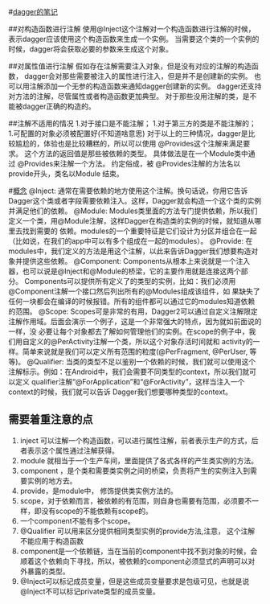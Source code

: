 #[dagger的笔记](http://google.github.io/dagger/)

##对构造函数进行注解
使用@Inject这个注解对一个构造函数进行注解的时候，表示dagger应该使用这个构造函数来生成一个实例。
当需要这个类的一个实例的时候，dagger将会获取必要的参数来生成这个对象。


##对属性值进行注解
假如存在注解需要注入对象，但是没有对应的注解的构造函数，
dagger会对那些需要被注入的属性进行注入，但是并不是创建新的实例。
也可以用注解添加一个无参的构造函数来通知dagger创建新的实例。
dagger还支持对方法的注解，尽管属性或者构造函数更加典型。
对于那些没用注解的类，是不能被dagger正确的构造的。

##注解不适用的情况
1.对于接口是不能注解；
1.对于第三方的类是不能注解的；
1.可配置的对象必须被配置好(不知道啥意思)
对于以上的三种情况，dagger是比较尴尬的，体验也是比较糟糕的，所以可以使用 @Provides这个注解来满足要求。
这个方法的返回值是那些被依赖的类型。
具体做法是在一个Module类中通过 @Provides来注解一个方法。
约定俗成，被 @Provides注解的方法名以provide开头，类名以Module 结束。


#[概念](http://www.jcodecraeer.com/a/anzhuokaifa/androidkaifa/2015/0519/2892.html)
@Inject: 通常在需要依赖的地方使用这个注解。换句话说，你用它告诉Dagger这个类或者字段需要依赖注入。这样，Dagger就会构造一个这个类的实例并满足他们的依赖。
@Module: Modules类里面的方法专门提供依赖，所以我们定义一个类，用@Module注解，这样Dagger在构造类的实例的时候，就知道从哪里去找到需要的 依赖。modules的一个重要特征是它们设计为分区并组合在一起（比如说，在我们的app中可以有多个组成在一起的modules）。
@Provide: 在modules中，我们定义的方法是用这个注解，以此来告诉Dagger我们想要构造对象并提供这些依赖。
@Component: Components从根本上来说就是一个注入器，也可以说是@Inject和@Module的桥梁，它的主要作用就是连接这两个部分。 Components可以提供所有定义了的类型的实例，比如：我们必须用@Component注解一个接口然后列出所有的@Modules组成该组件，如 果缺失了任何一块都会在编译的时候报错。所有的组件都可以通过它的modules知道依赖的范围。
@Scope: Scopes可是非常的有用，Dagger2可以通过自定义注解限定注解作用域。后面会演示一个例子，这是一个非常强大的特点，因为就如前面说的一样，没 必要让每个对象都去了解如何管理他们的实例。在scope的例子中，我们用自定义的@PerActivity注解一个类，所以这个对象存活时间就和 activity的一样。简单来说就是我们可以定义所有范围的粒度(@PerFragment, @PerUser, 等等)。
@Qualifier: 当类的类型不足以鉴别一个依赖的时候，我们就可以使用这个注解标示。例如：在Android中，我们会需要不同类型的context，所以我们就可以定义 qualifier注解“@ForApplication”和“@ForActivity”，这样当注入一个context的时候，我们就可以告诉 Dagger我们想要哪种类型的context。


## 需要着重注意的点
1. inject 可以注解一个构造函数，可以进行属性注解，前者表示生产的方式，后者表示这个属性通过注解获得。
1. module 就相当于一个生产车间，里面提供了各式各样的产生类实例的方法。
1. component ，是个类和需要类实例之间的桥梁，负责将产生的实例注入到需要实例的地方去。
1. provide，是module中， 修饰提供类实例方法的。
1. scope，对于依赖而言，被依赖的有范围，则自身也需要有范围，必须要不一样，即没有scope的不能依赖有scope的。
1. 一个component不能有多个scope。
1. @Qualifier 可以用来区分提供相同类型实例的provide方法,注意， 这个注解不能应用于构造函数
1. component是一个依赖链，当在当前的component中找不到对象的时候，会顺着这个依赖向下寻找，所以，被依赖的component必须显式的声明可以对外暴露的类型。
1. @Inject可以标记成员变量，但是这些成员变量要求是包级可见，也就是说@Inject不可以标记private类型的成员变量。

